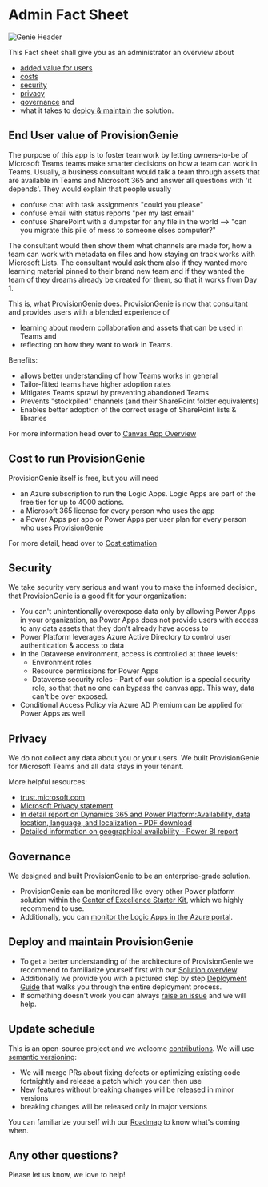 # Admin Fact Sheet

![Genie Header](https://github.com/ProvisionGenie/ProvisionGenie/blob/main/media/Genie_Header.png)

This Fact sheet shall give you as an administrator an overview about

* [added value for users](#end-user-value-of-provisiongenie)
* [costs](#cost-to-run-provisiongenie)
* [security](#security)
* [privacy](#privacy)
* [governance](#governance) and
* what it takes to [deploy & maintain](#deploy-and-maintain-provisiongenie) the solution.

## End User value of ProvisionGenie

The purpose of this app is to foster teamwork by letting owners-to-be of Microsoft Teams teams make smarter decisions on how a team can work in Teams. Usually, a business consultant would talk a team through assets that are available in Teams and Microsoft 365 and answer all questions with 'it depends'. They would explain that people usually

* confuse chat with task assignments "could you please"
* confuse email with status reports "per my last email"
* confuse SharePoint with a dumpster for any file in the world --> "can you migrate this pile of mess to someone elses computer?"

The consultant would then show them what channels are made for, how a team can work with metadata on files and how staying on track works with Microsoft Lists. The consultant would ask them also if they wanted more learning material pinned to their brand new team and if they wanted the team of they dreams already be created for them, so that it works from Day 1.

This is, what ProvisionGenie does. ProvisionGenie is now that consultant and provides users with a blended experience of

* learning about modern collaboration and assets that can be used in Teams and
* reflecting on how they want to work in Teams.

Benefits:

* allows better understanding of how Teams works in general
* Tailor-fitted teams have higher adoption rates
* Mitigates Teams sprawl by preventing abandoned Teams
* Prevents "stockpiled" channels (and their SharePoint folder equivalents)
* Enables better adoption of the correct usage of SharePoint lists & libraries

For more information head over to [Canvas App Overview](https://github.com/ProvisionGenie/ProvisionGenie/blob/main/Docs/CanvasAppOverview.md#high-level-overview-on-what-the-canvas-app-does)

## Cost to run ProvisionGenie

ProvisionGenie itself is free, but you will need

* an Azure subscription to run the Logic Apps. Logic Apps are part of the free tier for up to 4000 actions.
* a Microsoft 365 license for every person who uses the app
* a Power Apps per app or Power Apps per user plan for every person who uses ProvisionGenie

For more detail, head over to [Cost estimation](LogicApps.m#CostEstimation.md)

## Security

We take security very serious and want you to make the informed decision, that ProvisionGenie is a good fit for your organization:

* You can't unintentionally overexpose data only by allowing Power Apps in your organization, as Power Apps does not provide users with access to any data assets that they don't already have access to
* Power Platform leverages Azure Active Directory to control user authentication & access to data
* In the Dataverse environment, access is controlled at three levels:
  * Environment roles
  * Resource permissions for Power Apps
  * Dataverse security roles - Part of our solution is a special security role, so that that no one can bypass the canvas app. This way, data can't be over exposed.
* Conditional Access Policy via Azure AD Premium can be applied for Power Apps as well
  
## Privacy

We do not collect any data about you or your users. We built ProvisionGenie for Microsoft Teams and all data stays in your tenant.

More helpful resources:

* [trust.microsoft.com](https://www.microsoft.com/trust-center)
* [Microsoft Privacy statement](https://privacy.microsoft.com/privacystatement)
* [In detail report on Dynamics 365 and Power Platform:Availability, data location, language, and localization - PDF download](https://aka.ms/dynamics_365_international_availability_deck)
* [Detailed information on geographical availability - Power BI report](https://dynamics.microsoft.com/Report/GetGeoReport/)

## Governance

We designed and built ProvisionGenie to be an enterprise-grade solution.

* ProvisionGenie can be monitored like every other Power platform solution within the [Center of Excellence Starter Kit](https://docs.microsoft.com/power-platform/guidance/coe/starter-kit), which we highly recommend to use.
* Additionally, you can [monitor the Logic Apps in the Azure portal](https://docs.microsoft.com/azure/logic-apps/monitor-logic-apps).

## Deploy and maintain ProvisionGenie

* To get a better understanding of the architecture of ProvisionGenie we recommend to familiarize yourself first with our [Solution overview](https://github.com/ProvisionGenie/ProvisionGenie/blob/main/Docs/LogicApps.md#solution-overview).
* Additionally we provide you with a pictured step by step [Deployment Guide](DeploymentGuide.md) that walks you through the entire deployment process.
* If something doesn't work you can always [raise an issue](https://github.com/ProvisionGenie/ProvisionGenie/issues/new/choose) and we will help.

## Update schedule

This is an open-source project and we welcome [contributions](https://github.com/ProvisionGenie/ProvisionGenie/blob/main/CONTRIBUTINGt.md).
We will use [semantic versioning](https://semver.org/):

* We will merge PRs about fixing defects or optimizing existing code fortnightly and release a patch which you can then use
* New features without breaking changes will be released in minor versions
* breaking changes will be released only in major versions

You can familiarize yourself with our [Roadmap](https://github.com/ProvisionGenie/ProvisionGenie/blob/main/Docs/Roadmap.md) to know what's coming when.

## Any other questions?

Please let us know, we love to help!
